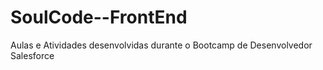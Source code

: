 # SoulCode--FrontEnd
Aulas e Atividades desenvolvidas durante o Bootcamp de Desenvolvedor Salesforce
